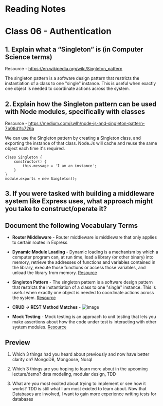 # Reading Notes

# Class 06 - Authentication

## 1. Explain what a “Singleton” is (in Computer Science terms)

Resource - https://en.wikipedia.org/wiki/Singleton_pattern

The singleton pattern is a software design pattern that restricts the instantiation of a class to one "single" instance. This is useful when exactly one object is needed to coordinate actions across the system.

## 2. Explain how the Singleton pattern can be used with Node modules, specifically with classes

Resource - https://medium.com/swlh/node-js-and-singleton-pattern-7b08d11c726a

We can use the Singleton pattern by creating a Singleton class, and exporting the instance of that class. Node.Js will cache and reuse the same object each time it's required.

```
class Singleton {
    constructor() {
        this.message = 'I am an instance';
    }
}
module.exports = new Singleton();

```


## 3. If you were tasked with building a middleware system like Express uses, what approach might you take to construct/operate it?




## Document the following Vocabulary Terms

- **Router Middleware** - Router middleware is middleware that only applies to certain routes in Express.

- **Dynamic Module Loading** - Dynamic loading is a mechanism by which a computer program can, at run time, load a library (or other binary) into memory, retrieve the addresses of functions and variables contained in the library, execute those functions or access those variables, and unload the library from memory. [Resource](https://en.wikipedia.org/wiki/Dynamic_loading)

- **Singleton Pattern** -  The singleton pattern is a software design pattern that restricts the instantiation of a class to one "single" instance. This is useful when exactly one object is needed to coordinate actions across the system. [Resource](https://en.wikipedia.org/wiki/Singleton_pattern)

- **CRUD -> REST Method Matches** - ![image](https://user-images.githubusercontent.com/33704616/116161480-6f377c80-a6b9-11eb-97ae-734d2a33d0c5.png)


- **Mock Testing** - Mock testing is an approach to unit testing that lets you make assertions about how the code under test is interacting with other system modules. [Resource](https://devopedia.org/mock-testing)



## Preview

1. Which 3 things had you heard about previously and now have better clarity on? MongoDB, Mongoose, Nosql

2. Which 3 things are you hoping to learn more about in the upcoming lecture/demo? data modeling, modular design, TDD

3. What are you most excited about trying to implement or see how it works? TDD is still what I am most exicted to learn about. Now that Databases are involved, I want to gain more experience writing tests for databases

